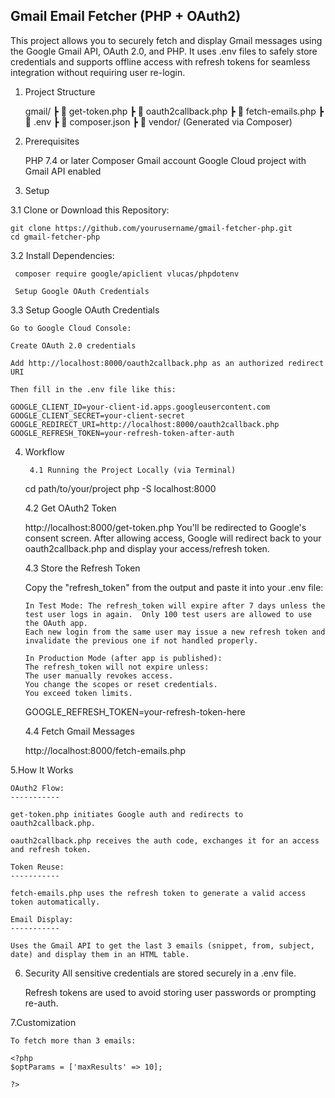 Gmail Email Fetcher (PHP + OAuth2)
----------------------------------

This project allows you to securely fetch and display Gmail messages using the Google Gmail API, OAuth 2.0, and PHP. It uses .env files to safely store credentials and supports offline access with refresh tokens for seamless integration without requiring user re-login.


1. Project Structure

	gmail/
	 ┣ 📄 get-token.php
	 ┣ 📄 oauth2callback.php
	 ┣ 📄 fetch-emails.php
	 ┣ 📄 .env
	 ┣ 📄 composer.json
	 ┣ 📄 vendor/ (Generated via Composer)

 2. Prerequisites

	PHP 7.4 or later
	Composer
	Gmail account
	Google Cloud project with Gmail API enabled


3. Setup

3.1 Clone or Download this Repository:

	git clone https://github.com/yourusername/gmail-fetcher-php.git
	cd gmail-fetcher-php

3.2 Install Dependencies:

     composer require google/apiclient vlucas/phpdotenv

	 Setup Google OAuth Credentials

3.3 Setup Google OAuth Credentials

	Go to Google Cloud Console:

	Create OAuth 2.0 credentials

	Add http://localhost:8000/oauth2callback.php as an authorized redirect URI

	Then fill in the .env file like this:

	GOOGLE_CLIENT_ID=your-client-id.apps.googleusercontent.com
	GOOGLE_CLIENT_SECRET=your-client-secret
	GOOGLE_REDIRECT_URI=http://localhost:8000/oauth2callback.php
	GOOGLE_REFRESH_TOKEN=your-refresh-token-after-auth


4. Workflow


        4.1 Running the Project Locally (via Terminal)

	cd path/to/your/project
	php -S localhost:8000


	4.2 Get OAuth2 Token

	http://localhost:8000/get-token.php
	You'll be redirected to Google's consent screen. After allowing access, Google will redirect back to your oauth2callback.php and display your access/refresh token.

	4.3  Store the Refresh Token

	Copy the "refresh_token" from the output and paste it into your .env file:

	   In Test Mode: The refresh_token will expire after 7 days unless the test user logs in again.	 Only 100 test users are allowed to use the OAuth app.
	   Each new login from the same user may issue a new refresh token and invalidate the previous one if not handled properly.

	   In Production Mode (after app is published):
	   The refresh_token will not expire unless:
	   The user manually revokes access.
	   You change the scopes or reset credentials.
	   You exceed token limits.

	GOOGLE_REFRESH_TOKEN=your-refresh-token-here


	4.4 Fetch Gmail Messages

	http://localhost:8000/fetch-emails.php



5.How It Works

	OAuth2 Flow:
	-----------

	get-token.php initiates Google auth and redirects to oauth2callback.php.

	oauth2callback.php receives the auth code, exchanges it for an access and refresh token.

	Token Reuse:
	-----------

	fetch-emails.php uses the refresh token to generate a valid access token automatically.

	Email Display:
	-----------

	Uses the Gmail API to get the last 3 emails (snippet, from, subject, date) and display them in an HTML table.


6. Security
	All sensitive credentials are stored securely in a .env file.

	Refresh tokens are used to avoid storing user passwords or prompting re-auth.


7.Customization

	To fetch more than 3 emails:

	<?php
	$optParams = ['maxResults' => 10]; 

	?>






